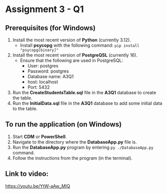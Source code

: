 # Assignment 3 - Q1

## Prerequisites (for Windows)
1. Install the most recent version of **Python** (currently 3.12).
    - Install **psycopg** with the following command: `pip install "psycopg[binary]"`
2. Install the most recent version of **PostgreQSL** (currently 16).
    - Ensure that the following are used in PostgreSQL:
        - User: postgres
        - Password: postgres
        - Database name: A3Q1
        - host: localhost
        - Port: 5432
3. Run the **CreateStudentsTable.sql** file in the **A3Q1** database to create the table.
4. Run the **InitialData.sql** file in the **A3Q1** database to add some initial data to the table.

## To run the application (on Windows)
1. Start **CDM** or **PowerShell**.
2. Navigate to the directory where the **DatabaseApp.py** file is.
3. Run the **DatabaseApp.py** program by entering `py ./DatabaseApp.py` command.
4. Follow the instructions from the program (in the terminal).

## Link to video:
https://youtu.be/YtW-aAw_MIQ
